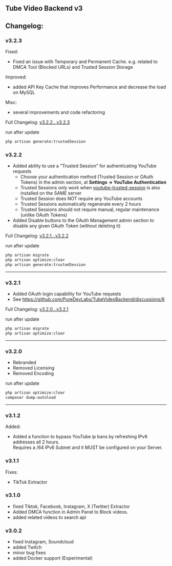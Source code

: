 ## Tube Video Backend v3

## Changelog:

### v3.2.3

Fixed:

- Fixed an issue with Temporary and Permanent Cache. e.g. related to DMCA Tool (Blocked URLs) and Trusted Session Storage

Improved:

- added API Key Cache that improves Performance and decrease the load on MySQL

Misc:

- several improvements and code refactoring

Full Changelog: [v3.2.2...v3.2.3](https://github.com/PureDevLabs/TubeVideoBackend/compare/v3.2.2...v3.2.3)

run after update

```bash
php artisan generate:trustedSession
```

### v3.2.2
- Added ability to use a "Trusted Session" for authenticating YouTube requests 
  - Choose your authentication method (Trusted Session or OAuth Tokens) in the admin section, at **Settings -> YouTube Authentication**
  - Trusted Sessions only work when [youtube-trusted-session](https://github.com/PureDevLabs/youtube-trusted-session) is also installed on the SAME server
  - Trusted Session does NOT require any YouTube accounts
  - Trusted Sessions automatically regenerate every 2 hours
  - Trusted Sessions should not require manual, regular maintenance (unlike OAuth Tokens)
- Added Disable buttons to the OAuth Management admin section to disable any given OAuth Token (without deleting it)

Full Changelog: [v3.2.1...v3.2.2](https://github.com/PureDevLabs/TubeVideoBackend/compare/v3.2.1...v3.2.2)

run after update

```bash
php artisan migrate
php artisan optimize:clear
php artisan generate:trustedSession
```

---

### v3.2.1
- Added OAuth login capability for YouTube requests 
- See https://github.com/PureDevLabs/TubeVideoBackend/discussions/8


Full Changelog: [v3.2.0...v3.2.1](https://github.com/PureDevLabs/TubeVideoBackend/compare/v3.2.0...v3.2.1)

run after update

```bash
php artisan migrate
php artisan optimize:clear
```

---

### v3.2.0
- Rebranded
- Removed Licensing
- Removed Encoding

run after update

```bash
php artisan optimize:clear
composer dump-autoload
```

---

### v3.1.2
Added:
- Added a function to bypass YouTube ip bans by refreshing IPv6 addresses all 2 hours. <br/>Requires a /64 IPv6 Subnet and it MUST be configured on your Server. 


### v3.1.1
Fixes:
- TikTok Extractor

### v3.1.0

- fixed Tiktok, Facebook, Instagram, X (Twitter) Extractor
- Added DMCA function in Admin Panel to Block videos. 
- added related videos to search api

### v3.0.2

- fixed Instagram, Soundcloud
- added Twitch
- minor bug fixes
- added Docker support (Experimental)


